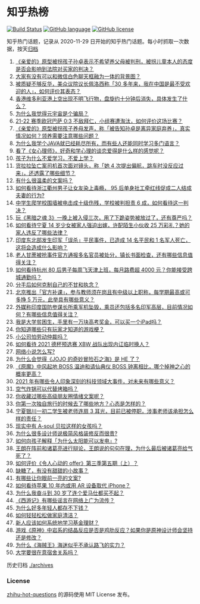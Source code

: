 # 知乎热榜
[![Build Status](https://github.com/ToWeLong/zhihu-hot-questions/workflows/CI/badge.svg)](https://github.com/ToWeLong/zhihu-hot-questions/actions)
[![GitHub language](https://img.shields.io/badge/language-golang-orange.svg)](https://golang.org/)
[![GitHub license](https://img.shields.io/github/license/ToWeLong/zhihu-hot-questions)](https://github.com/ToWeLong/zhihu-hot-questions/blob/main/LICENSE)

知乎热门话题，记录从 2020-11-29 日开始的知乎热门话题。每小时抓取一次数据，按天[归档](./archives)

<!-- BEGIN -->

1. [《亲爱的》原型被拐孩子孙卓表示不希望养父母被判刑，被拐儿童本人的态度是否会影响到法院对买家的判决？](https://www.zhihu.com/question/504614403)
1. [大家有没有可以和微信白色聊天框融为一体的背景图？](https://www.zhihu.com/question/379486356)
1. [被质疑不够反华，美众议院议长佩洛西称「30 多年来，我在中国是最不受欢迎的人」，如何评价其表态？](https://www.zhihu.com/question/504617861)
1. [香港维多利亚港上空出现不明飞行物，盘旋约十分钟后消失，具体发生了什么？](https://www.zhihu.com/question/504502893)
1. [为什么我觉得元宇宙是个骗局？](https://www.zhihu.com/question/486678291)
1. [21-22 赛季欧冠巴萨 0:3 不敌拜仁，小组赛遭淘汰，如何评价这场比赛？](https://www.zhihu.com/question/504671000)
1. [《亲爱的》原型被拐孩子养母发声，称「被告知孙卓是离异家庭弃养」，真实情况如何？领养需要注意哪些问题？](https://www.zhihu.com/question/504607591)
1. [为什么我学个JAVA就已经耗尽所有，而有些人还能同时学习多门语言？](https://www.zhihu.com/question/485917018)
1. [看了《女心理师》，好奇和学心理的谈恋爱得是什么样的感觉呢？](https://www.zhihu.com/question/502797964)
1. [孩子为什么不爱学习，不爱上学？](https://www.zhihu.com/question/496373834)
1. [货拉拉坠亡案司机首次面对镜头，称「她 4 次提出偏航，跳车时没反应过来」，还透露了哪些细节？](https://www.zhihu.com/question/504483080)
1. [有什么很温柔的文案吗？](https://www.zhihu.com/question/485199991)
1. [如何看待浙江衢州男子让女友染上毒瘾， 95 后单身社工牵红线促成二人结成夫妻的行为?](https://www.zhihu.com/question/504149657)
1. [中学生爬学校围墙被电击成十级伤残，学校被判担责 6 成，如何看待这一判决？](https://www.zhihu.com/question/504285573)
1. [玩《黑暗之魂 3》一晚上被入侵三次，用了下跪姿势被放过了，还有尊严吗？](https://www.zhihu.com/question/504276721)
1. [如何看待宁夏 14 岁少女被家人强迫出嫁，许配陌生小伙收 25 万彩礼？她的家人违反了哪些法律？](https://www.zhihu.com/question/504299525)
1. [印度东北部发生印军「误杀」平民事件，已造成 14 名平民和 1 名军人死亡，这将会造成什么影响？](https://www.zhihu.com/question/503995155)
1. [老人甘蔗被抢事件官方通报多名官员被处分，镇长书面检查，还有哪些信息值得关注？](https://www.zhihu.com/question/504511879)
1. [如何看待杭州 80 后男子每周飞天津上班，每月路费超 4000 元？你能接受跨城通勤吗？](https://www.zhihu.com/question/504185148)
1. [分手后如何克制自己的不甘和执念？](https://www.zhihu.com/question/481485079)
1. [北京推出「官方补课」，参与教师须在岗且有中级以上职称，每学期最高或可多挣 5 万元，此举具有哪些意义？](https://www.zhihu.com/question/504447939)
1. [外媒称印度国防参谋长所乘军机坠毁，乘员还包括多名印军高层，目前情况如何？有哪些信息值得关注？](https://www.zhihu.com/question/504589921)
1. [我是大学贫困生，手里有一万块高考奖金，可以买一个iPad吗？](https://www.zhihu.com/question/503963823)
1. [你知道哪些只有玩家才知道的游戏梗？](https://www.zhihu.com/question/453042625)
1. [小公司怕劳动仲裁吗？](https://www.zhihu.com/question/496427382)
1. [如何看待 2021 德杯预选赛 XBW 战队出现内讧临时换人？](https://www.zhihu.com/question/504373795)
1. [网络小说怎么写?](https://www.zhihu.com/question/494524274)
1. [为什么会觉得《JOJO 的奇妙冒险石之海》是 HE 了？](https://www.zhihu.com/question/420996212)
1. [《原魔》中风起地 BOSS 温迪和请仙典仪 BOSS 钟离相比，哪个掉神之心的概率更高？](https://www.zhihu.com/question/458287296)
1. [2021 年有哪些令人印象深刻的科技领域大事件，对未来有哪些意义？](https://www.zhihu.com/question/504381114)
1. [空气炸锅可以代替烤箱吗？](https://www.zhihu.com/question/405244188)
1. [你收藏过哪些高级朋友圈情绪文案呢？](https://www.zhihu.com/question/503937031)
1. [你第一次独自旅行的时候去了哪些地方？心态是怎样的？](https://www.zhihu.com/question/502778100)
1. [宁夏银川一初二学生被老师连扇 3 耳光，目前已被停职，涉事老师该承担怎么样的责任？](https://www.zhihu.com/question/503908406)
1. [现实中有 A-soul 贝拉这样的女孩吗？](https://www.zhihu.com/question/477831772)
1. [为什么很多设计师说极简风格装修反而很贵?](https://www.zhihu.com/question/390205581)
1. [如何向孩子解释「为什么太阳能可以发电」?](https://www.zhihu.com/question/500643810)
1. [王朗在阵前和诸葛亮进行辩论，王朗说的句句在理，为什么最后被诸葛亮给气死了？](https://www.zhihu.com/question/504062274)
1. [如何评价《令人心动的 offer》第三季第五期（上）？](https://www.zhihu.com/question/503258350)
1. [缺糖了，有没有甜甜的小故事？](https://www.zhihu.com/question/485630375)
1. [有哪些让你眼前一亮的文案?](https://www.zhihu.com/question/463186582)
1. [如何看待苹果 10 年内或用 AR 设备取代 iPhone？](https://www.zhihu.com/question/502049957)
1. [为什么我奋斗到 30 岁了连个爱马仕都买不起？](https://www.zhihu.com/question/503232207)
1. [《西游记》有哪些谣言在网络上广为流传？](https://www.zhihu.com/question/502890402)
1. [为什么好多年轻人都存不下钱？](https://www.zhihu.com/question/329037289)
1. [如何轻轻松松做家庭清洁？](https://www.zhihu.com/question/498682312)
1. [新人应该如何系统地学习基金理财？](https://www.zhihu.com/question/53743853)
1. [游戏《原神》中岩系的结晶反应是否是鸡肋反应？如果你是原神设计师会坚持还是修改？](https://www.zhihu.com/question/503737436)
1. [为什么《海贼王》海迷似乎不承认路飞的实力？](https://www.zhihu.com/question/489198935)
1. [大学要很在意宿舍关系吗？](https://www.zhihu.com/question/498942401)

<!-- END -->

历史归档 [./archives](./archives)


### License
[zhihu-hot-questions](https://github.com/towelong/zhihu-hot-questions) 的源码使用 MIT License 发布。